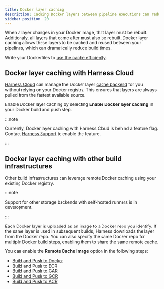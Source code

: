 ```yaml
---
title: Docker layer caching
description: Caching Docker layers between pipeline executions can reduce build times.
sidebar_position: 20
---
```


When a layer changes in your Docker image, that layer must be rebuilt. Additionaly, all layers that come after must also be rebuilt. Docker layer caching allows these layers to be cached and reused between your pipelines, which can dramatically reduce build times.

Write your Dockerfiles to [use the cache efficiently](https://docs.docker.com/build/cache/#how-can-i-use-the-cache-efficiently).

## Docker layer caching with Harness Cloud

[Harness Cloud](../set-up-build-infrastructure/use-harness-cloud-build-infrastructure.md) can manage the Docker layer [cache backend](https://docs.docker.com/build/cache/backends/) for you, without relying on your Docker registry. This ensures that layers are always pulled from the fastest available source.

Enable Docker layer caching by selecting __Enable Docker layer caching__ in your Docker build and push step.

:::note

Currently, Docker layer caching with Harness Cloud is behind a feature flag. Contact [Harness Support](mailto:support@harness.io) to enable the feature.<!-- CI_ENABLE_DLC and CI_HOSTED_CONTAINERLESS_OOTB_STEP_ENABLED --> <!-- DLC uses the buildx plugin rather than kaniko or drone-docker. Example - GCR buildx plugin: https://github.com/drone-plugins/drone-buildx-gcr -->

:::

## Docker layer caching with other build infrastructures

Other build infrastructures can leverage remote Docker caching using your existing Docker registry.

:::note

Support for other storage backends with self-hosted runners is in development.

:::

Each Docker layer is uploaded as an image to a Docker repo you identify. If the same layer is used in subsequent builds, Harness downloads the layer from the Docker repo. You can also specify the same Docker repo for multiple Docker build steps, enabling them to share the same remote cache.

You can enable the **Remote Cache Image** option in the following steps:

* [Build and Push to Docker](../build-and-upload-artifacts/build-and-push/build-and-push-to-docker-registry.md)
* [Build and Push to ECR](../build-and-upload-artifacts/build-and-push/build-and-push-to-ecr-step-settings.md)
* [Build and Push to GAR](/docs/continuous-integration/use-ci/build-and-upload-artifacts/build-and-push/build-and-push-to-gar.md)
* [Build and Push to GCR](/docs/continuous-integration/use-ci/build-and-upload-artifacts/build-and-push/build-and-push-to-gcr.md)
* [Build and Push to ACR](/docs/continuous-integration/use-ci/build-and-upload-artifacts/build-and-push/build-and-push-to-acr.md)